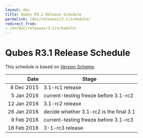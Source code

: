 ```yaml
---
layout: doc
title: Qubes R3.1 Release Schedule
permalink: /doc/releases/3.1/schedule/
redirect_from:
- /en/doc/releases/3.1/schedule/
---
```


Qubes R3.1 Release Schedule
===========================

This schedule is based on [Version Scheme](/doc/version-scheme/#tocAnchor-1-1-3).

<style>
article td, article th {
    border-width: 2px;
    border-style: double;
    padding: 5px;
}
</style>

|  Date       | Stage                                   |
| -----------:| --------------------------------------- |
|  8 Dec 2015 | 3.1-rc1 release                         |
|  5 Jan 2016 | current-testing freeze before 3.1-rc2   |
| 12 Jan 2016 | 3.1-rc2 release                         |
| 26 Jan 2016 | decide whether 3.1-rc2 is the final 3.1 |
|  9 Feb 2016 | current-testing freeze before 3.1-rc3   |
| 16 Feb 2016 | 3-1-rc3 release                         |
